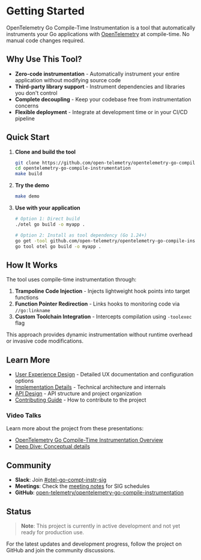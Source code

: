 # Getting Started

OpenTelemetry Go Compile-Time Instrumentation is a tool that automatically instruments your Go applications with [OpenTelemetry](https://opentelemetry.io/) at compile-time.
No manual code changes required.

## Why Use This Tool?

- **Zero-code instrumentation** - Automatically instrument your entire application without modifying source code
- **Third-party library support** - Instrument dependencies and libraries you don't control
- **Complete decoupling** - Keep your codebase free from instrumentation concerns
- **Flexible deployment** - Integrate at development time or in your CI/CD pipeline

## Quick Start

1. **Clone and build the tool**

   ```bash
   git clone https://github.com/open-telemetry/opentelemetry-go-compile-instrumentation.git
   cd opentelemetry-go-compile-instrumentation
   make build
   ```

2. **Try the demo**

   ```bash
   make demo
   ```

3. **Use with your application**

   ```bash
   # Option 1: Direct build
   ./otel go build -o myapp .

   # Option 2: Install as tool dependency (Go 1.24+)
   go get -tool github.com/open-telemetry/opentelemetry-go-compile-instrumentation/cmd/otel
   go tool otel go build -o myapp .
   ```

## How It Works

The tool uses compile-time instrumentation through:

1. **Trampoline Code Injection** - Injects lightweight hook points into target functions
2. **Function Pointer Redirection** - Links hooks to monitoring code via `//go:linkname`
3. **Custom Toolchain Integration** - Intercepts compilation using `-toolexec` flag

This approach provides dynamic instrumentation without runtime overhead or invasive code modifications.

## Learn More

- [User Experience Design](./ux-design.md) - Detailed UX documentation and configuration options
- [Implementation Details](./implementation.md) - Technical architecture and internals
- [API Design](./api-design-and-project-structure.md) - API structure and project organization
- [Contributing Guide](../CONTRIBUTING.md) - How to contribute to the project

### Video Talks

Learn more about the project from these presentations:

- [OpenTelemetry Go Compile-Time Instrumentation Overview](https://www.youtube.com/watch?v=xEsVOhBdlZY)
- [Deep Dive: Conceptual details](https://www.youtube.com/watch?v=8Rw-fVEjihw&list=PLDWZ5uzn69ewrYyHTNrXlrWVDjLiOX0Yb&index=19)

## Community

- **Slack**: Join [#otel-go-compt-instr-sig](https://cloud-native.slack.com/archives/C088D8GSSSF)
- **Meetings**: Check the [meeting notes](https://docs.google.com/document/d/1XkVahJfhf482d3WVHsvUUDaGzHc8TO3sqQlSS80mpGY/edit) for SIG schedules
- **GitHub**: [open-telemetry/opentelemetry-go-compile-instrumentation](https://github.com/open-telemetry/opentelemetry-go-compile-instrumentation)

## Status

> **Note**: This project is currently in active development and not yet ready for production use.

For the latest updates and development progress, follow the project on GitHub and join the community discussions.
